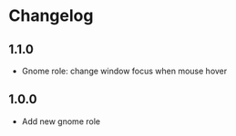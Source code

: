# Changelog

## 1.1.0
- Gnome role: change window focus when mouse hover

## 1.0.0
- Add new gnome role
